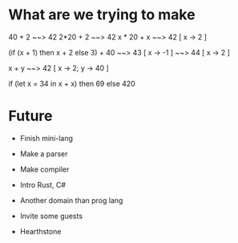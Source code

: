 What are we trying to make
==========================

40 + 2     ~~> 42
2*20 + 2   ~~> 42
x * 20 + x ~~> 42  [ x -> 2 ]

(if (x + 1) then x + 2 else 3) + 40 ~~> 43 [ x -> -1 ]
                                    ~~> 44 [ x -> 2 ]

x + y ~~> 42 [ x -> 2; y -> 40 ]

if (let x = 34 in x + x) then 69 else 420


Future
======

* Finish mini-lang
* Make a parser
* Make compiler
* Intro Rust, C#
* Another domain than prog lang

* Invite some guests
* Hearthstone
